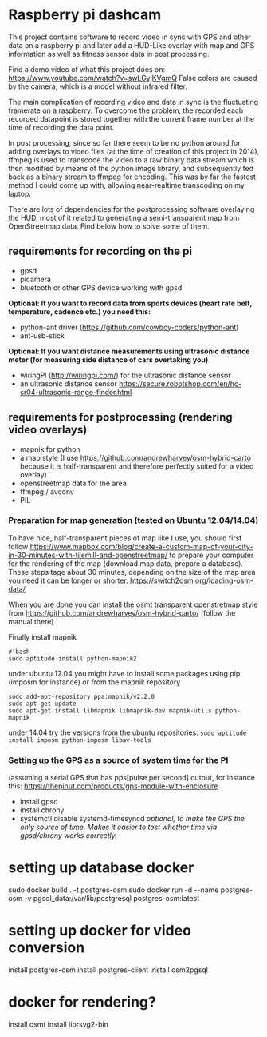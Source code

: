 # Raspberry pi dashcam


This project contains software to record video in sync with GPS and
other data on a raspberry pi and later add  a HUD-Like overlay with
map and GPS information as well as fitness sensor data in post processing. 

Find a demo video of what this project does on: https://www.youtube.com/watch?v=swLGyjKVgmQ 
False colors are caused by the camera, which is a model without infrared filter.

The main complication of recording video and data in sync is the 
fluctuating framerate on a raspberry. To overcome the problem, the recorded
each recorded datapoint is stored together with the current frame number
at the time of recording the data point.

In post processing, since so far there seem to be no python around for
adding overlays to video files (at the time of creation of this project in 2014),
ffmpeg is used to transcode the video to a raw binary data stream which is
then modified by means of the python image library, and subsequently fed
back as a binary stream to ffmpeg for encoding. This was by far the fastest
method I could come up with, allowing near-realtime transcoding on my laptop.

There are lots of 
dependencies for the postprocessing software overlaying the HUD, 
most of it related to generating a semi-transparent map from 
OpenStreetmap data. Find below how to solve some of them.


## requirements for recording on the pi
* gpsd
* picamera
* bluetooth or other GPS device working with gpsd

**Optional: If you want to record data from sports devices (heart rate belt, temperature, cadence etc.) you need this:**

* python-ant driver (https://github.com/cowboy-coders/python-ant)
* ant-usb-stick

**Optional: If you want distance measurements using ultrasonic distance meter (for measuring side distance of cars overtaking you)**

* wiringPi (http://wiringpi.com/) for the ultrasonic distance sensor
* an ultrasonic distance sensor https://secure.robotshop.com/en/hc-sr04-ultrasonic-range-finder.html

## requirements for postprocessing (rendering video overlays)
* mapnik for python 
* a map style (I use https://github.com/andrewharvey/osm-hybrid-carto because it is half-transparent and therefore perfectly suited for a video overlay)
* openstreetmap data for the area
* ffmpeg / avconv
* PIL


### Preparation for map generation (tested on Ubuntu 12.04/14.04)
To have nice, half-transparent pieces of map like I use, you should first follow https://www.mapbox.com/blog/create-a-custom-map-of-your-city-in-30-minutes-with-tilemill-and-openstreetmap/ to prepare your computer for the rendering of the map  (download map data, prepare a database). These steps tage about 30 minutes, depending on the size of the map area you need it can be longer or shorter.
https://switch2osm.org/loading-osm-data/


When you are done you can install the osmt transparent openstretmap style from https://github.com/andrewharvey/osm-hybrid-carto/
(follow the manual there)

Finally install mapnik

```
#!bash
sudo aptitude install python-mapnik2
```

under ubuntu 12.04 you might have to install some packages using pip (imposm for instance) or from the mapnik repository
```
sudo add-apt-repository ppa:mapnik/v2.2.0
sudo apt-get update
sudo apt-get install libmapnik libmapnik-dev mapnik-utils python-mapnik
```

under 14.04 try the versions from the ubuntu repositories:
```sudo aptitude install imposm python-imposm libav-tools```


### Setting up the GPS as a source of system time for the PI
(assuming a serial GPS that has pps[pulse per second] output, for instance this: https://thepihut.com/products/gps-module-with-enclosure

- install gpsd
- install chrony
- systemctl disable systemd-timesyncd *optional, to make the GPS the only source of time. Makes it easier to test
whether time via gpsd/chrony works correctly.*

# setting up database docker

sudo docker build . -t postgres-osm
sudo docker run -d --name postgres-osm -v pgsql_data:/var/lib/postgresql postgres-osm:latest

# setting up docker for video conversion

install postgres-osm
install postgres-client
install osm2pgsql



# docker for rendering?
install osmt
install librsvg2-bin

